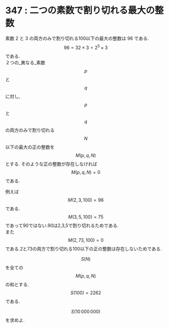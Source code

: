 # 347 : 二つの素数で割り切れる最大の整数

素数 2 と 3 の両方のみで割り切れる100以下の最大の整数は 96 である. $$96 = 32 \times 3 = 2^5 \times 3$$である.\
２つの_異なる_素数$$p$$と$$q$$に対し,$$p$$と$$q$$の両方のみで割り切れる$$N$$以下の最大の正の整数を $$M(p,q,N)$$とする. そのような正の整数が存在しなければ$$M(p,q,N) = 0$$である.

例えば$$M(2,3,100) = 96$$である.\
$$M(3,5,100) = 75$$であって90ではない.90は2,3,5で割り切れるためである.\
また$$M(2,73,100) = 0$$である.2と73の両方で割り切れる100以下の正の整数は存在しないためである.

$$S(N)$$を全ての$$M(p,q,N)$$の和とする.$$S(100) = 2262$$である.

$$S(10\, 000\, 000)$$を求めよ.
